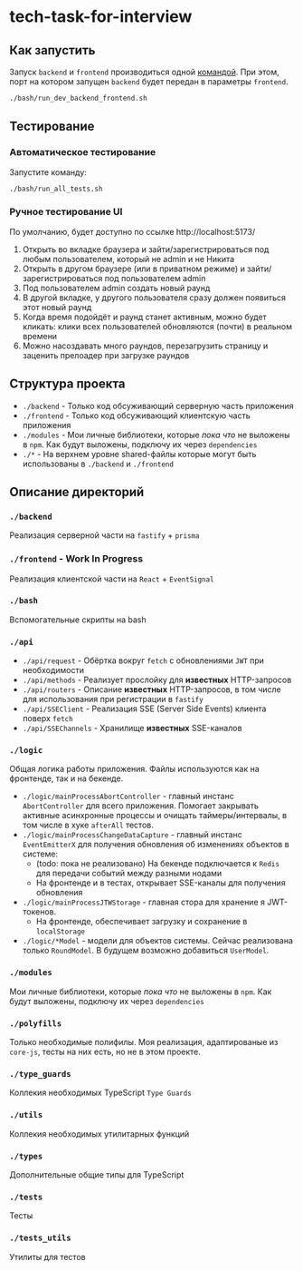 # tech-task-for-interview

## Как запустить

Запуск `backend` и `frontend` производиться одной [командой](./bash/run_dev_backend_frontend.sh).
При этом, порт на котором запущен `backend` будет передан в параметры `frontend`.

```bash
./bash/run_dev_backend_frontend.sh
```

## Тестирование

### Автоматическое тестирование

Запустите команду:
```bash
./bash/run_all_tests.sh
```

### Ручное тестирование UI

По умолчанию, будет доступно по ссылке http://localhost:5173/

1. Открыть во вкладке браузера и зайти/зарегистрироваться под любым пользователем, который не admin и не Никита
2. Открыть в другом браузере (или в приватном режиме) и зайти/зарегистрироваться под пользователем admin
3. Под пользователем admin создать новый раунд
4. В другой вкладке, у другого пользователя сразу должен появиться этот новый раунд
5. Когда время подойдёт и раунд станет активным, можно будет кликать: клики всех пользователей обновляются (почти) в реальном времени
6. Можно насоздавать много раундов, перезагрузить страницу и заценить прелоадер при загрузке раундов

## Структура проекта

* `./backend` - Только код обсуживающий серверную часть приложения
* `./frontend` - Только код обсуживающий клиентскую часть приложения
* `./modules` - Мои личные библиотеки, которые _пока что_ не выложены в `npm`. Как будут выложены, подключу их через `dependencies`
* `./*` - На верхнем уровне shared-файлы которые могут быть использованы в `./backend` и `./frontend`

## Описание директорий

### `./backend`

Реализация серверной части на `fastify` + `prisma`

### `./frontend` - Work In Progress

Реализация клиентской части на `React` + `EventSignal`

### `./bash`

Вспомогательные скрипты на bash

### `./api`

* `./api/request` - Обёртка вокруг `fetch` с обновлениями `JWT` при необходимости
* `./api/methods` - Реализует прослойку для **известных** HTTP-запросов
* `./api/routers` - Описание **известных** HTTP-запросов, в том числе для использования при регистрации в `fastify`
* `./api/SSEClient` - Реализация SSE (Server Side Events) клиента поверх `fetch`
* `./api/SSEChannels` - Хранилище **известных** SSE-каналов

### `./logic`

Общая логика работы приложения. Файлы используются как на фронтенде, так и на бекенде.

* `./logic/mainProcessAbortController` - главный инстанс `AbortController` для всего приложения. Помогает закрывать
активные асинхронные процессы и очищать таймеры/интервалы, в том числе в хуке `afterAll` тестов.
* `./logic/mainProcessChangeDataCapture` - главный инстанс `EventEmitterX` для получения обновления об изменениях
объектов в системе:
  * (todo: пока не реализовано) На бекенде подключается к `Redis` для передачи событий между разными нодами
  * На фронтенде и в тестах, открывает SSE-каналы для получения обновления
* `./logic/mainProcessJTWStorage` - главная стора для хранение я JWT-токенов.
  * На фронтенде, обеспечивает загрузку и сохранение в `localStorage`
* `./logic/*Model` - модели для объектов системы. Сейчас реализована только `RoundModel`. В будущем возможно добавиться `UserModel`.

### `./modules`

Мои личные библиотеки, которые _пока что_ не выложены в `npm`. Как будут выложены, подключу их через `dependencies`

### `./polyfills`

Только необходимые полифилы. Моя реализация, адаптированые из `core-js`, тесты на них есть, но не в этом проекте.

### `./type_guards`

Коллекия необходимых TypeScript `Type Guards`

### `./utils`

Коллекия необходимых утилитарных функций

### `./types`

Дополнительные общие типы для TypeScript

### `./tests`

Тесты

### `./tests_utils`

Утилиты для тестов
